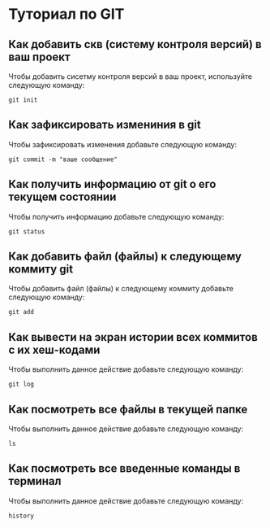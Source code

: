 # Туториал по GIT

## Как добавить скв (систему контроля версий) в ваш проект

Чтобы добавить сисетму контроля версий в ваш проект, используйте следующую команду:

```
git init

```

 ## Как зафиксировать измениния в git

 Чтобы зафиксировать изменения добавьте следующую команду:

 ```
 git commit -m "ваше сообщение"
 ```

 ## Как получить информацию от git о его текущем состоянии

 Чтобы получить информацию добавьте следующую команду:

 ```
 git status
 ```

 ## Как добавить файл (файлы) к следующему коммиту git

 Чтобы добавить файл (файлы) к следующему коммиту добавьте следующую команду:

 ```
git add
 ```

 ## Как вывести на экран истории всех коммитов с их хеш-кодами

 Чтобы выполнить данное действие добавьте следующую команду:

 ```
git log
 ```

 ## Как посмотреть все файлы в текущей папке
 
 Чтобы выполнить данное действие добавьте следующую команду:

 ```
ls
 ```
## Как посмотреть все введенные команды в терминал

Чтобы выполнить данное действие добавьте следующую команду:

 ```
history
```
